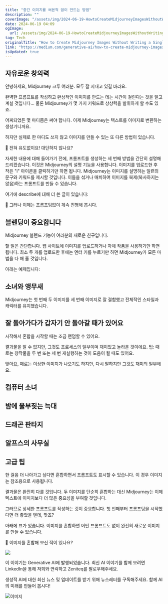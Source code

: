 ```yaml
---
title: "중간 이미지를 써본적 없이 만드는 방법"
description: ""
coverImage: "/assets/img/2024-06-19-HowtoCreateMidjourneyImagesWithoutWritingaSinglePrompt_0.png"
date: 2024-06-19 04:09
ogImage:
  url: /assets/img/2024-06-19-HowtoCreateMidjourneyImagesWithoutWritingaSinglePrompt_0.png
tag: Tech
originalTitle: "How to Create Midjourney Images Without Writing a Single Prompt"
link: "https://medium.com/generative-ai/how-to-create-midjourney-images-without-writing-a-single-prompt-7ca4b9009617"
isUpdated: true
---
```


## 자유로운 창의력

안녕하세요, Midjourney 크루 여러분. 모두 잘 지내고 있길 바라요.

완벽한 프롬프트를 작성하고 환상적인 이미지를 만드는 데는 시간이 걸린다는 것을 알고 계실 것입니다... 물론 Midjourney가 몇 가지 키워드로 상상력을 발휘하게 할 수도 있죠.

어찌되었든 몇 마디쯤은 써야 합니다. 이제 Midjourney는 텍스트를 이미지로 변환하는 생성기니까요.

<div class="content-ad"></div>

하지만 실제로 한 마디도 쓰지 않고 이미지를 만들 수 있는 또 다른 방법이 있습니다.

🚨 전혀 유도없이요! 대단하지 않나요?

자세한 내용에 대해 들어가기 전에, 프롬프트를 생성하는 세 번째 방법을 간단히 설명해 드리겠습니다. 이것은 Midjourney의 설명 기능을 사용합니다. 이미지를 업로드한 후 작은 "i" 아이콘을 클릭하기만 하면 됩니다.
Midjourney는 이미지를 설명하는 일련의 문구와 키워드를 제시할 것입니다. 이들을 섞거나 매치하여 이미지를 복제(복사하지는 않음)하는 프롬프트를 만들 수 있습니다.

여기에 describe에 대해 더 쓴 글이 있습니다:

<div class="content-ad"></div>

🎯 그러나 이제는 프롬프팅없이 계속 진행해 봅시다.

## 블렌딩이 중요합니다

Midjourney 블렌드 기능이 여러분의 새로운 친구입니다.

할 일은 간단합니다. 웹 사이트에 이미지를 업로드하거나 자체 작품을 사용하기만 하면 됩니다. 최소 두 개를 업로드한 후에는 엔터 키를 누르기만 하면 Midjourney가 모든 마법을 다 해 줄 것입니다.

<div class="content-ad"></div>

아래는 예제입니다:

## 소녀와 앵무새

Midjourney는 첫 번째 두 이미지를 세 번째 이미지로 잘 결합했고 전체적인 스타일과 캐릭터를 유지했습니다.

<div class="content-ad"></div>

## 잘 돌아가다가 갑자기 안 돌아갈 때가 있어요

시작해서 혼합을 시작할 때는 조금 랜덤할 수 있어요.

결과물을 알 수 없지만, 그것도 프로세스의 일부이며 재미있고 놀라운 것이에요. 팁: 때로는 창작물을 두 번 또는 세 번 재실행하는 것이 도움이 될 때도 있어요.

맞아요, 때로는 이상한 이미지가 나오기도 하지만, 다시 말하지만 그것도 재미의 일부에요.

<div class="content-ad"></div>

## 컴퓨터 소녀

## 밤에 울부짖는 늑대

## 드래곤 판타지

## 알프스의 사무실

<div class="content-ad"></div>

## 고급 팁

한 걸음 더 나아가고 싶다면 혼합하면서 프롬프트도 표시할 수 있습니다. 이 경우 이미지는 참조용으로 사용됩니다.

결과물은 완전히 다를 것입니다. 두 이미지를 단순히 혼합하는 대신 Midjourney는 이제 텍스트에 이미지보다 더 많은 중요성을 부여할 것입니다.

그러므로 상세한 프롬프트를 작성하는 것이 중요합니다. 첫 번째부터 프롬프팅을 시작했다면 더 좋았을 텐데, 맞죠?

<div class="content-ad"></div>

아래에 표가 있습니다. 이미지를 혼합하면 어떤 프롬프트도 없이 완전히 새로운 이미지를 만들 수 있습니다.

💬 이미지를 혼합해 보신 적이 있나요?

<img src="/assets/img/2024-06-19-HowtoCreateMidjourneyImagesWithoutWritingaSinglePrompt_2.png" />

<div class="content-ad"></div>

이 이야기는 Generative AI에 발행되었습니다. 최신 AI 이야기를 함께 보려면 LinkedIn을 통해 저희와 연락하고 Zeniteq를 팔로우해주세요.

생성적 AI에 대한 최신 뉴스 및 업데이트를 받기 위해 뉴스레터를 구독해주세요. 함께 AI의 미래를 만들어 봅시다!

![이미지](/assets/img/2024-06-19-HowtoCreateMidjourneyImagesWithoutWritingaSinglePrompt_3.png)
